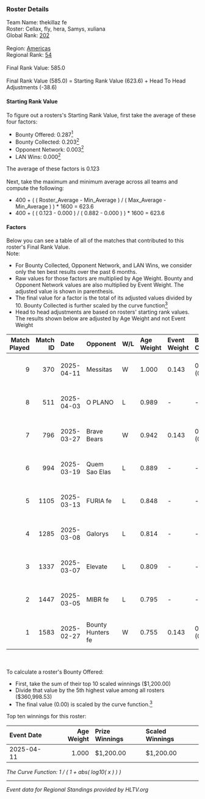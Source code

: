 ### Roster Details<br />
Team Name: thekillaz fe<br />
Roster: Cellax, fly, hera, Samys, xuliana<br />
Global Rank: [202](../../standings_global_2025_05_05.md)<br />
<br />
Region: [Americas]( ../../standings_americas_2025_05_05.md)<br />
Regional Rank: [54]( ../../standings_americas_2025_05_05.md)<br />
<br />
Final Rank Value:  585.0<br />
<br />
Final Rank Value (585.0) = Starting Rank Value (623.6) + Head To Head Adjustments (-38.6)<br />

#### Starting Rank Value<br />
To figure out a rosters's Starting Rank Value, first take the average of these four factors:<br />
- Bounty Offered: 0.287[<sup>1</sup>](#table2)
- Bounty Collected: 0.203[<sup>2</sup>](#table1)
- Opponent Network: 0.003[<sup>2</sup>](#table1)
- LAN Wins: 0.000[<sup>2</sup>](#table1)

The average of these factors is 0.123<br />
<br />
Next, take the maximum and minimum average across all teams and compute the following:<br />
- 400 + ( ( Roster_Average - Min_Average ) / ( Max_Average - Min_Average ) ) * 1600 = 623.6
- 400 + ( ( 0.123 - 0.000 ) / ( 0.882 - 0.000 ) ) * 1600 = 623.6


#### Factors<br />
Below you can see a table of all of the matches that contributed to this roster's Final Rank Value.<br />
Note:<br />

- For Bounty Collected, Opponent Network, and LAN Wins, we consider only the ten best results over the past 6 months.
- Raw values for those factors are multiplied by Age Weight. Bounty and Opponent Network values are also multiplied by Event Weight. The adjusted value is shown in parenthesis.
- The final value for a factor is the total of its adjusted values divided by 10. Bounty Collected is further scaled by the curve function[<sup>3</sup>](#curveFunction)
- Head to head adjustments are based on rosters' starting rank values. The results shown below are adjusted by Age Weight and not Event Weight
<span id="table1"></span><br />


| Match Played | Match ID | Date       | Opponent          | W/L | Age Weight | Event Weight | Bounty Collected | Opponent Network | LAN Wins  | H2H Adj. | Roster                                    |
| -: | -: | :- | :- | :- | :- | :- | :- | :- | :- | -: | :- |
|            9 |      370 | 2025-04-11 | Messitas          | W   | 1.000      | 0.143        | 0.003 (0.000)    | 0.044 (0.006)    | 0 (0.000) |    14.79 | Cellax, fly, hera, Samys, xuliana         |
|            8 |      511 | 2025-04-03 | O PLANO           | L   | 0.989      | -            | -                | -                | -         |   -13.30 | brunakiller, Cellax, fly, hera, IsaKrilds |
|            7 |      796 | 2025-03-27 | Brave Bears       | W   | 0.942      | 0.143        | 0.003 (0.000)    | 0.000 (0.000)    | 0 (0.000) |    11.20 | brunakiller, Cellax, fly, hera, IsaKrilds |
|            6 |      994 | 2025-03-19 | Quem Sao Elas     | L   | 0.889      | -            | -                | -                | -         |   -12.42 | brunakiller, Cellax, fly, hera, Samys     |
|            5 |     1105 | 2025-03-13 | FURIA fe          | L   | 0.848      | -            | -                | -                | -         |    -8.40 | brunakiller, Cellax, fly, hera, Samys     |
|            4 |     1285 | 2025-03-08 | Galorys           | L   | 0.814      | -            | -                | -                | -         |   -16.76 | brunakiller, Cellax, fly, hera, Samys     |
|            3 |     1337 | 2025-03-07 | Elevate           | L   | 0.809      | -            | -                | -                | -         |   -13.44 | brunakiller, Cellax, fly, hera, Samys     |
|            2 |     1447 | 2025-03-05 | MIBR fe           | L   | 0.795      | -            | -                | -                | -         |   -11.55 | brunakiller, Cellax, fly, hera, Samys     |
|            1 |     1583 | 2025-02-27 | Bounty Hunters fe | W   | 0.755      | 0.143        | 0.004 (0.000)    | 0.179 (0.019)    | 0 (0.000) |    11.28 | brunakiller, Cellax, fly, hera, Samys     |

<br />
<span id="table2"></span><br />
To calculate a roster's Bounty Offered:<br />

- First, take the sum of their top 10 scaled winnings ($1,200.00)
- Divide that value by the 5th highest value among all rosters ($360,998.53)
- The final value (0.00) is scaled by the curve function.[<sup>3</sup>](#curveFunction)

Top ten winnings for this roster:<br />

| Event Date | Age Weight | Prize Winnings | Scaled Winnings |
| :- | -: | :- | :- |
| 2025-04-11 |      1.000 | $1,200.00      | $1,200.00       |


<span id="curveFunction"></span>_The Curve Function: 1 / ( 1 + abs( log10( x ) ) )_<br />

---
_Event data for Regional Standings provided by HLTV.org_<br />
